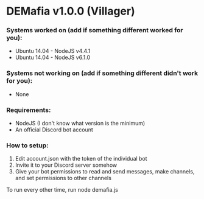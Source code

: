 # DEMafia v1.0.0 (Villager)

### __Systems worked on (add if something different worked for you)__:
* Ubuntu 14.04 - NodeJS v4.4.1
* Ubuntu 14.04 - NodeJS v6.1.0

### __Systems not working on (add if something different didn't work for you)__:
* None

### __Requirements__:
* NodeJS (I don't know what version is the minimum)
* An official Discord bot account

### __How to setup__:
1. Edit account.json with the token of the individual bot
2. Invite it to your Discord server somehow
3. Give your bot permissions to read and send messages, make channels, and set permissions to other channels

To run every other time, run node demafia.js
